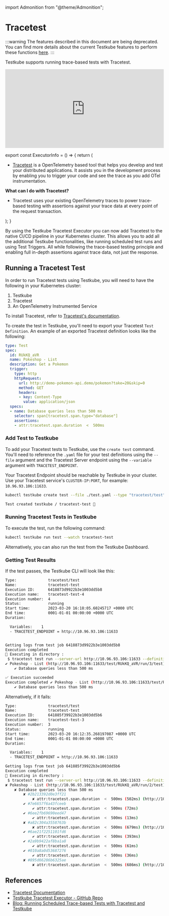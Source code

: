 import Admonition from "@theme/Admonition";

# Tracetest

:::warning
The features described in this document are being deprecated. You can find more details about the current Testkube features to perform these functions [here](../articles/legacy-features.md).
:::


Testkube supports running trace-based tests with Tracetest.

<iframe width="100%" height="250" src="https://www.youtube.com/embed/nAp3zYgykok" title="YouTube video player" frameborder="0" allow="accelerometer; autoplay; clipboard-write; encrypted-media; gyroscope; picture-in-picture; web-share" allowfullscreen></iframe>

export const ExecutorInfo = () => {
  return (
    <div>
      <Admonition type="info" icon="🎓" title="What is Tracetest?">
        <ul>
          <li><a href="https://tracetest.io/">Tracetest</a> is a OpenTelemetry based tool that helps you develop and test your distributed applications. It assists you in the development process by enabling you to trigger your code and see the trace as you add OTel instrumentation.</li>
        </ul>
        <b>What can I do with Tracetest?</b>
        <ul>
          <li>Tracetest uses your existing OpenTelemetry traces to power trace-based testing with assertions against your trace data at every point of the request transaction.</li>
        </ul>
      </Admonition>
    </div>
  );
}

<ExecutorInfo />

By using the Testkube Tracetest Executor you can now add Tracetest to the native CI/CD pipeline in your Kubernetes cluster. This allows you to add all the additional Testkube functionalities, like running scheduled test runs and using Test Triggers. All while following the trace-based testing principle and enabling full in-depth assertions against trace data, not just the response.

## **Running a Tracetest Test**

In order to run Tracetest tests using Testkube, you will need to have the following in your Kubernetes cluster:
1. Testkube
2. Tracetest
3. An OpenTelemetry Instrumented Service

To install Tracetest, refer to
[Tracetest's documentation](https://docs.tracetest.io/getting-started/installation/). 

To create the test in Testkube, you'll need to export your Tracetest `Test Definition`. An example of an exported Tracetest definition looks like the following:

```yaml
type: Test
spec:
  id: RUkKQ_aVR
  name: Pokeshop - List
  description: Get a Pokemon
  trigger:
    type: http
    httpRequest:
      url: http://demo-pokemon-api.demo/pokemon?take=20&skip=0
      method: GET
      headers:
      - key: Content-Type
        value: application/json
  specs:
  - name: Database queries less than 500 ms
    selector: span[tracetest.span.type="database"]
    assertions:
    - attr:tracetest.span.duration  <  500ms
```

### **Add Test to Testkube**

To add your Tracetest tests to Testkube, use the `create test` command. You'll need to reference the `.yaml` file for your test definitions using the `--file` argument and the Tracetest Server endpoint using the `--variable` argument with `TRACETEST_ENDPOINT`.

Your Tracetest Endpoint should be reachable by Testkube in your cluster. Use your Tracetest service's `CLUSTER-IP:PORT`, for example: `10.96.93.106:11633`.

```bash
kubectl testkube create test --file ./test.yaml --type "tracetest/test" --name tracetest-test --variable TRACETEST_ENDPOINT=http://CLUSTER-IP:PORT
```

```sh title="Expected output:"
Test created testkube / tracetest-test 🥇
```

### **Running Tracetest Tests in Testkube**

To execute the test, run the following command:

```bash
kubectl testkube run test --watch tracetest-test
```

Alternatively, you can also run the test from the Testkube Dashboard.

### **Getting Test Results**

If the test passes, the Testkube CLI will look like this:

```sh title="Expected output:"
Type:              tracetest/test
Name:              tracetest-test
Execution ID:      6418873d9922b3e1003dd5b8
Execution name:    tracetest-test-4
Execution number:  4
Status:            running
Start time:        2023-03-20 16:18:05.60245717 +0000 UTC
End time:          0001-01-01 00:00:00 +0000 UTC
Duration:

  Variables:    1
  - TRACETEST_ENDPOINT = http://10.96.93.106:11633


Getting logs from test job 6418873d9922b3e1003dd5b8
Execution completed
🔬 Executing in directory :
 $ tracetest test run --server-url http://10.96.93.106:11633 --definition /tmp/test-content1901459587 --wait-for-result --output pretty
✔ Pokeshop - List (http://10.96.93.106:11633/test/RUkKQ_aVR/run/3/test)
    ✔ Database queries less than 500 ms

✅ Execution succeeded
Execution completed ✔ Pokeshop - List (http://10.96.93.106:11633/test/RUkKQ_aVR/run/3/test)
    ✔ Database queries less than 500 ms
```

Alternatively, if it fails:

```sh title="Expected output:"
Type:              tracetest/test
Name:              tracetest-test
Execution ID:      641885f39922b3e1003dd5b6
Execution name:    tracetest-test-3
Execution number:  3
Status:            running
Start time:        2023-03-20 16:12:35.268197087 +0000 UTC
End time:          0001-01-01 00:00:00 +0000 UTC
Duration:

  Variables:    1
  - TRACETEST_ENDPOINT = http://10.96.93.106:11633

Getting logs from test job 641885f39922b3e1003dd5b6
Execution completed
🔬 Executing in directory :
 $ tracetest test run --server-url http://10.96.93.106:11633 --definition /tmp/test-content737616681 --wait-for-result --output pretty
✘ Pokeshop - List (http://10.96.93.106:11633/test/RUkKQ_aVR/run/2/test)
    ✘ Database queries less than 500 ms
        ✘ #2b213392d0e3ff21
            ✘ attr:tracetest.span.duration  <  500ms (502ms) (http://10.96.93.106:11633/test/RUkKQ_aVR/run/2/test?selectedAssertion=0&selectedSpan=2b213392d0e3ff21)
        ✔ #7e6657f6a43fceeb
            ✔ attr:tracetest.span.duration  <  500ms (72ms)
        ✔ #6ee2fb69690eed47
            ✔ attr:tracetest.span.duration  <  500ms (13ms)
        ✘ #a82c304a3558763b
            ✘ attr:tracetest.span.duration  <  500ms (679ms) (http://10.96.93.106:11633/test/RUkKQ_aVR/run/2/test?selectedAssertion=0&selectedSpan=a82c304a3558763b)
        ✔ #6ae21f2251101fd6
            ✔ attr:tracetest.span.duration  <  500ms (393ms)
        ✔ #2a9b9422af8ba1a8
            ✔ attr:tracetest.span.duration  <  500ms (61ms)
        ✔ #010a8a0d53687276
            ✔ attr:tracetest.span.duration  <  500ms (36ms)
        ✘ #895d66286b6325ae
            ✘ attr:tracetest.span.duration  <  500ms (686ms) (http://10.96.93.106:11633/test/RUkKQ_aVR/run/2/test?selectedAssertion=0&selectedSpan=895d66286b6325ae)
```

## **References**

- [Tracetest Documentation](https://docs.tracetest.io/)
- [Testkube Tracetest Executor - GitHub Repo](https://github.com/kubeshop/testkube-executor-tracetest)
- [Blog: Running Scheduled Trace-based Tests with Tracetest and Testkube](https://docs.tracetest.io/examples-tutorials/recipes/running-tracetest-with-testkube/)
